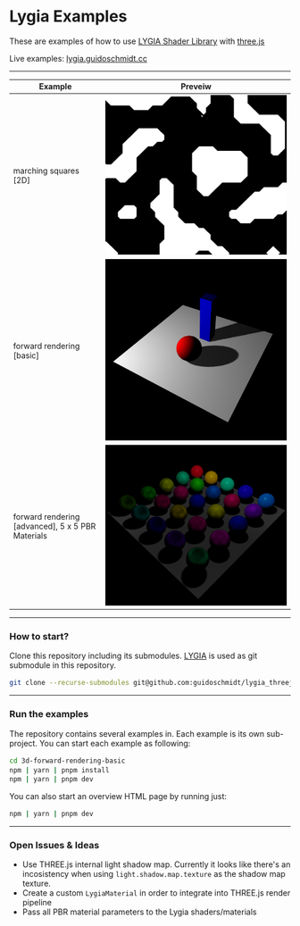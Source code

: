 # Lygia Examples
These are examples of how to use [LYGIA Shader Library](https://lygia.xyz/) with
[three.js](https://threejs.org/)

Live examples: [lygia.guidoschmidt.cc](https://lygia.guidoschmidt.cc)

---

| Example                                           | Preveiw                                                                                 |
|---------------------------------------------------|-----------------------------------------------------------------------------------------|
| marching squares [2D]                             | ![Marching Squares [2D]]( ./2d-marching-squares/screenshot.png )       |
| forward rendering [basic]                         | ![Forward rendering [basic]]( ./3d-forward-rendering-basic/screenshot.png )       |
| forward rendering [advanced], 5 x 5 PBR Materials | ![Forward rendering [advanced]]( ./3d-forward-rendering-advanced/screenshot.png ) |

---

### How to start?
Clone this repository including its submodules. [LYGIA](https://github.com/patriciogonzalezvivo/lygia) is used as
git submodule in this repository.

```bash
git clone --recurse-submodules git@github.com:guidoschmidt/lygia_threejs_examples.git
```

---

### Run the examples
The repository contains several examples in. Each example is its own sub-project. You can start each example as following:

```bash
cd 3d-forward-rendering-basic
npm | yarn | pnpm install
npm | yarn | pnpm dev
```

You can also start an overview HTML page by running just:
```bash
npm | yarn | pnpm dev
```

---

### Open Issues & Ideas
- Use THREE.js internal light shadow map. Currently it looks like there's an
  incosistency when using `light.shadow.map.texture` as the shadow map texture.
- Create a custom `LygiaMaterial` in order to integrate into THREE.js render
  pipeline
- Pass all PBR material parameters to the Lygia shaders/materials
